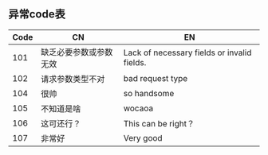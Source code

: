 ## 异常code表
| Code | CN          | EN                                          |
|------|-------------|---------------------------------------------|
| 101  | 缺乏必要参数或参数无效 | Lack of necessary fields or invalid fields. |
| 102  | 请求参数类型不对    | bad request type                            |
| 104  | 很帅          | so handsome                                 |
| 105  | 不知道是啥       | wocaoa                                      |
| 106  | 这可还行？       | This can be right？                          |
| 107  | 非常好         | Very good                                   |
